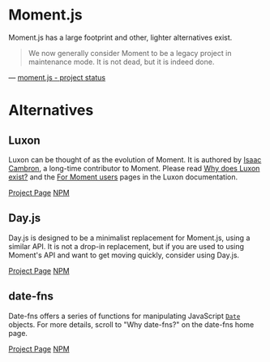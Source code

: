 # Moment.js

Moment.js has a large footprint and other, lighter alternatives exist.

> We now generally consider Moment to be a legacy project in maintenance mode. It is not dead, but it is indeed done.

&mdash; [moment.js - project status](https://momentjs.com/docs/#/-project-status/)

# Alternatives

## Luxon

Luxon can be thought of as the evolution of Moment. It is authored by [Isaac Cambron](https://github.com/icambron), a long-time contributor to Moment. Please read [Why does Luxon exist?](https://moment.github.io/luxon/#/why) and the [For Moment users](https://moment.github.io/luxon/#/moment) pages in the Luxon documentation.

[Project Page](https://github.com/moment/luxon)
[NPM](https://www.npmjs.com/package/luxon)

## Day.js

Day.js is designed to be a minimalist replacement for Moment.js, using a similar API. It is not a drop-in replacement, but if you are used to using Moment's API and want to get moving quickly, consider using Day.js.

[Project Page](https://github.com/iamkun/dayjs/)
[NPM](https://www.npmjs.com/package/dayjs)

## date-fns

Date-fns offers a series of functions for manipulating JavaScript [`Date`](https://developer.mozilla.org/docs/Web/JavaScript/Reference/Global_Objects/Date) objects. For more details, scroll to "Why date-fns?" on the date-fns home page.

[Project Page](https://github.com/date-fns/date-fns)
[NPM](https://www.npmjs.com/package/date-fns)
